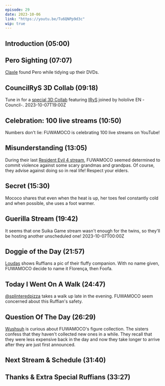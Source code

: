 ```yaml
---
episode: 29
date: 2023-10-06
link: "https://youtu.be/Tu6QNPp9d3c"
wip: true
---
```


## Introduction (05:00)

## Pero Sighting (07:07)

[Claxle](https://twitter.com/Claxle/status/1702478051966087468) found Pero while tidying up their DVDs.

## CouncilRyS 3D Collab (09:18)

Tune in for a [special 3D Collab](https://twitter.com/hololive_En/status/1701430450273837276) featuring [IRyS](https://www.youtube.com/@IRyS) joined by hololive EN -Council-. 2023-10-07T19:00Z

## Celebration: 100 live streams (10:50)

Numbers don't lie: FUWAMOCO is celebrating 100 live streams on YouTube!

## Misunderstanding (13:05)

During their last [Resident Evil 4 stream](https://youtu.be/nrMfq4OknXU), FUWAMOCO seemed determined to commit violence against some scary grandmas and grandpas. Of course, they advise against doing so in real life! Respect your elders.

## Secret (15:30)

Mococo shares that even when the heat is up, her toes feel constantly cold and when possible, she uses a foot warmer.

## Guerilla Stream (19:42)

It seems that one Suika Game stream wasn't enough for the twins, so they'll be hosting another unscheduled one! 2023-10-07T00:00Z

## Doggie of the Day (21:57)

[Loudas](https://twitter.com/loudas1999/status/1709884778588037384) shows Ruffians a pic of their fluffy companion. With no name given, FUWAMOCO decide to name it Florença, then Foofa.

## Today I Went On A Walk (24:47)

[@splinteredpizza](https://twitter.com/splinteredpizza/status/1709665980157133278) takes a walk up late in the evening. FUWAMOCO seem concerned about this Ruffian's safety.

## Question Of The Day (26:29)

[Wushsuh](https://twitter.com/WuhsuhBen/status/1709635468134871321) is curious about FUWAMOCO's figure collection. The sisters confess that they haven't collected new ones in a while. They recall that they were less expensive back in the day and now they take longer to arrive after they are just first announced.

## Next Stream & Schedule (31:40)

## Thanks & Extra Special Ruffians (33:27)
